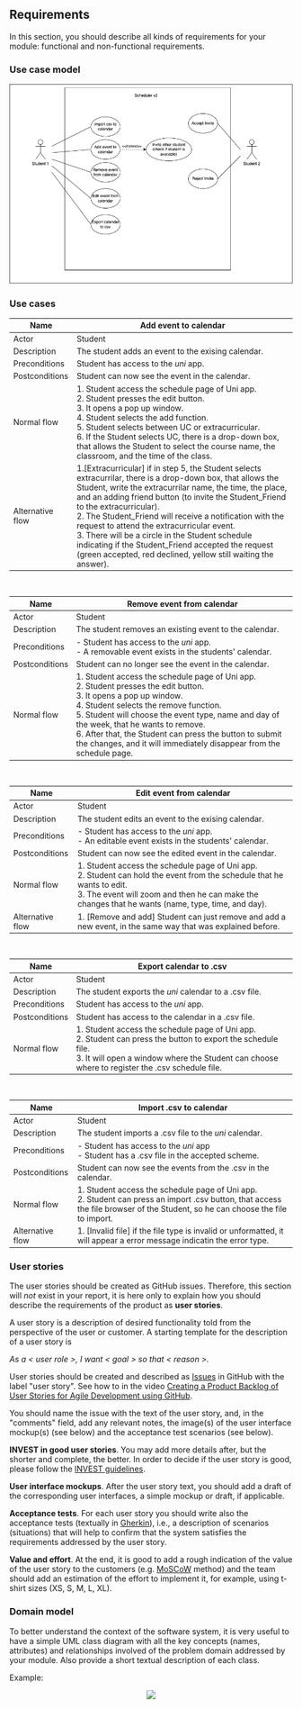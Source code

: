 

## Requirements

In this section, you should describe all kinds of requirements for your module: functional and non-functional requirements.

### Use case model 

 <p align="center" justify="center">
  <img src="../img/UseCases.png"/>
</p>



### Use cases  

| Name | Add event to calendar |
|--- |--- |
| Actor | Student |
| Description | The student adds an event to the exising calendar. |
| Preconditions | Student has access to the *uni* app. |
| Postconditions | Student can now see the event in the calendar. |
| Normal flow | 1. Student access the schedule page of Uni app.<br/> 2. Student presses the edit button.<br/>3. It opens a pop up window.<br/> 4. Student selects the add function.<br/>5. Student selects between UC or extracurricular. <br/> 6. If the Student selects UC, there is a drop-down box, that allows the Student to select the course name, the classroom, and the time of the class. <br/>|
| Alternative flow | 1.[Extracurricular] if in step 5, the Student selects extracurrilar, there is a drop-down box, that allows the Student, write the extracurrilar name, the time, the place, and an adding friend button (to invite the Student_Friend to the extracurricular). <br/> 2. The Student_Friend will receive a notification with the request to attend the extracurricular event.<br/> 3. There will be a circle in the Student schedule indicating if the Student_Friend accepted the request (green accepted, red declined, yellow still waiting the answer). |
<br/>

| Name | Remove event from calendar |
|--- |--- |
| Actor | Student |
| Description | The student removes an existing event to the calendar.|
| Preconditions | - Student has access to the *uni* app. <br/> - A removable event exists in the students' calendar.|
| Postconditions | Student can no longer see the event in the calendar. |
| Normal flow | 1. Student access the schedule page of Uni app. <br/>2. Student presses the edit button.<br/>3. It opens a pop up window. <br/>4. Student selects the remove function.<br/>5. Student will choose the event type, name and day of the week, that he wants to remove.<br/>6. After that, the Student can press the button to submit the changes, and it will immediately disappear from the schedule page.|
<br/>

| Name | Edit event from calendar |
|--- |--- |
| Actor | Student |
| Description | The student edits an event to the exising calendar. |
| Preconditions | - Student has access to the *uni* app. <br/> - An editable event exists in the students' calendar.|
| Postconditions | Student can now see the edited event in the calendar. |
| Normal flow | 1. Student access the schedule page of Uni app.<br/> 2. Student can hold the event from the schedule that he wants to edit. <br/> 3. The event will zoom and then he can make the changes that he wants (name, type, time, and day).|
| Alternative flow | 1. [Remove and add] Student can just remove and add a new event, in the same way that was explained before.  |
<br/>

| Name | Export calendar to .csv |
|--- |--- |
| Actor | Student |
| Description | The student exports the *uni* calendar to a .csv file. |
| Preconditions | Student has access to the *uni* app. |
| Postconditions | Student has access to the calendar in a .csv file. |
| Normal flow | 1. Student access the schedule page of Uni app.<br/>  2. Student can press the button to export the schedule file.<br/> 3. It will open a window where the Student can choose where to register the .csv schedule file.|
<br/>

| Name | Import .csv to calendar |
|--- |--- |
| Actor | Student |
| Description | The student imports a .csv file to the *uni* calendar.|
| Preconditions | - Student has access to the *uni* app <br/> - Student has a .csv file in the accepted scheme.|
| Postconditions | Student can now see the events from the .csv in the calendar.|
| Normal flow | 1. Student access the schedule page of Uni app.<br/> 2. Student can press an import .csv button, that access the file browser of the Student, so he can choose the file to import. |
| Alternative flow |  1. [Invalid file] if the file type is invalid or unformatted, it will appear a error message indicatin the error type.|

### User stories
The user stories should be created as GitHub issues. Therefore, this section will *not* exist in your report, it is here only to explain how you should describe the requirements of the product as **user stories**. 

A user story is a description of desired functionality told from the perspective of the user or customer. A starting template for the description of a user story is 

*As a < user role >, I want < goal > so that < reason >.*

User stories should be created and described as [Issues](https://github.com/LEIC-ES-2021-22/templates/issues) in GitHub with the label "user story". See how to in the video [Creating a Product Backlog of User Stories for Agile Development using GitHub](https://www.youtube.com/watch?v=m8ZxTHSKSKE).

You should name the issue with the text of the user story, and, in the "comments" field, add any relevant notes, the image(s) of the user interface mockup(s) (see below) and the acceptance test scenarios (see below). 

**INVEST in good user stories**. 
You may add more details after, but the shorter and complete, the better. In order to decide if the user story is good, please follow the [INVEST guidelines](https://xp123.com/articles/invest-in-good-stories-and-smart-tasks/).

**User interface mockups**.
After the user story text, you should add a draft of the corresponding user interfaces, a simple mockup or draft, if applicable.

**Acceptance tests**.
For each user story you should write also the acceptance tests (textually in [Gherkin](https://cucumber.io/docs/gherkin/reference/)), i.e., a description of scenarios (situations) that will help to confirm that the system satisfies the requirements addressed by the user story.

**Value and effort**.
At the end, it is good to add a rough indication of the value of the user story to the customers (e.g. [MoSCoW](https://en.wikipedia.org/wiki/MoSCoW_method) method) and the team should add an estimation of the effort to implement it, for example, using t-shirt sizes (XS, S, M, L, XL).



### Domain model

To better understand the context of the software system, it is very useful to have a simple UML class diagram with all the key concepts (names, attributes) and relationships involved of the problem domain addressed by your module. 
Also provide a short textual description of each class. 

Example:
 <p align="center" justify="center">
  <img src="https://github.com/LEIC-ES-2021-22/templates/blob/main/images/DomainModel.png"/>
</p>
